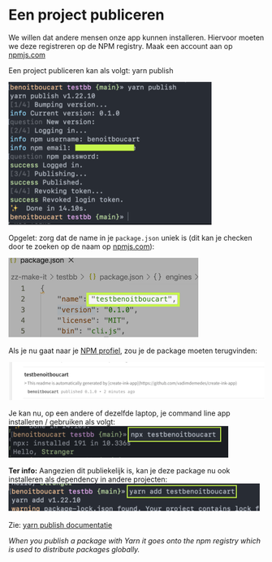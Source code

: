 # Een project publiceren
We willen dat andere mensen onze app kunnen installeren. Hiervoor moeten we deze registreren op de NPM registry.
Maak een account aan op [npmjs.com](https://npmjs.com)
 
Een project publiceren kan als volgt:
yarn publish

![step 1](assets/publish-01.png)


Opgelet: zorg dat de name in je `package.json` uniek is (dit kan je checken door te zoeken op de naam op [npmjs.com](https://npmjs.com)):

![step 2](assets/publish-02.png)

Als je nu gaat naar je [NPM profiel](https://www.npmjs.com/settings/benoitboucart/packages), zou je de package moeten terugvinden:

![step 3](assets/publish-03.png)

Je kan nu, op een andere of dezelfde laptop, je command line app installeren / gebruiken als volgt:
![step 4](assets/publish-04.png)

**Ter info:** Aangezien dit publiekelijk is, kan je deze package nu ook installeren als dependency in andere projecten:
![step 5](assets/publish-05.png)

Zie: [yarn publish documentatie](https://yarnpkg.com/en/docs/cli/publish)

_When you publish a package with Yarn it goes onto the npm registry which is used to distribute packages globally._